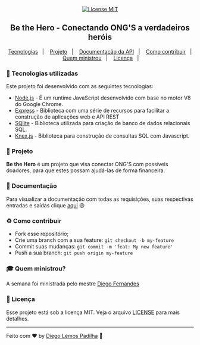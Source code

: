 <p align="center">
  <a href="https://opensource.org/licenses/MIT">
    <img src="https://img.shields.io/badge/License-MIT-blue.svg" alt="License MIT">
  </a>
</p>
<h2 align="center">
	Be the Hero - Conectando ONG'S a verdadeiros heróis
</h2>

<p align="center">
  <a href="#rocket-tecnologias-utilizadas">Tecnologias</a>&nbsp;&nbsp;&nbsp;|&nbsp;&nbsp;&nbsp;
  <a href="#muscle-projeto">Projeto</a>&nbsp;&nbsp;&nbsp;|&nbsp;&nbsp;&nbsp;
  <a href="#orange_book-documentação">Documentação da API</a>&nbsp;&nbsp;&nbsp;|&nbsp;&nbsp;&nbsp;
  <a href="#recycle-como-contribuir">Como contribuir</a>&nbsp;&nbsp;&nbsp;|&nbsp;&nbsp;&nbsp;
  <a href="#mortar_board-quem-ministrou">Quem ministrou</a>&nbsp;&nbsp;&nbsp;|&nbsp;&nbsp;&nbsp;
  <a href="#memo-licença">Licença</a>&nbsp;&nbsp;&nbsp;|&nbsp;&nbsp;&nbsp;
 
</p>

### :rocket: Tecnologias utilizadas
Este  projeto foi desenvolvido com as seguintes tecnologias:
- [Node.js](https://nodejs.org/en/) - É um runtime JavaScript desenvolvido com base no motor V8 do Google Chrome.
- [Express](https://expressjs.com/pt-br/) - Biblioteca com uma série de recursos para facilitar a construção de aplicações web e API REST
- [SQlite](https://www.sqlite.org/docs.html) - Biblioteca utilizada para criação de banco de dados relacionais SQL.
- [Knex.js](http://knexjs.org/) - Biblioteca para construção de consultas SQL com Javascript.


### :muscle: Projeto

<b>Be the Hero</b> é um projeto que visa conectar ONG'S com possíveis doadores, para que estes possam ajudá-las de forma financeira.


### :orange_book: Documentação
Para visualizar a documentação com todas as requisições, suas respectivas entradas e saídas clique [aqui](https://documenter.getpostman.com/view/6657902/SzYUa1Z2?version=latest) :smiley:

### :recycle: Como contribuir

- Fork esse repositório;
- Crie uma branch com a sua feature: `git checkout -b my-feature`
- Commit suas mudanças: `git commit -m 'feat: My new feature'`
- Push a sua branch: `git push origin my-feature`

### :mortar_board: Quem ministrou?

A semana foi ministrada pelo mestre [Diego Fernandes](https://github.com/diego3g)

### :memo: Licença

Esse projeto está sob a licença MIT. Veja o arquivo [LICENSE](LICENSE.md) para mais detalhes.


---

Feito com ❤️ by [Diego Lemos Padilha](https://www.linkedin.com/in/diegolemospadilha/) :wave:
